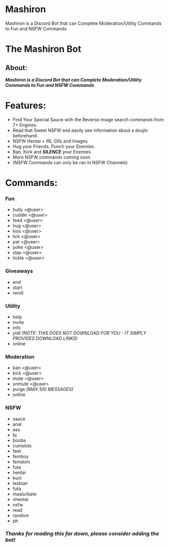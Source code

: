 # Mashiron
Mashiron is a Discord Bot that can Complete Moderation/Utility Commands to Fun and NSFW Commands

# The Mashiron Bot 

## About:

***__Mashiron is a Discord Bot that can Complete Moderation/Utility Commands to Fun and NSFW Commands__***



# Features:

* Find Your Special Sauce with the Reverse image search commands from 7+ Engines.
* Read that Sweet NSFW and easily see information about a doujin beforehand.
* NSFW Hentai + IRL Gifs and Images.
* Hug your Friends, Punch your Enemies.
* Ban, Kick and **___SILENCE___** your Enemies
* More NSFW commands coming soon
* (NSFW Commands can only be ran in NSFW Channels)

# Commands:

### Fun

* bully <@user>
* cuddle <@user>
* feed <@user>
* hug <@user>
* kiss <@user>
* lick <@user>
* pat <@user>
* poke <@user>
* slap <@user>
* tickle <@user>

### Giveaways

* end <Message ID>
* start <time> <number of winners> <prize>
* reroll <Message ID>

### Utility

* help 
* invite 
* info
* ytdl <YouTube URL> *(NOTE: THIS DOES NOT DOWNLOAD FOR YOU - IT SIMPLY PROVIDES DOWNLOAD LINKS)*
* online

### Moderation

* ban <@user>
* kick <@user>
* mute <@user> <duration>
* unmute <@user>
* purge <message count> *(MAX 100 MESSAGES)*
* online

### NSFW

* sauce
* anal
* ass
* bj
* boobs
* cumsluts
* feet
* femboy
* femdom
* futa
* hentai
* kuni
* lesbian
* futa
* masturbate
* nhentai
* nsfw
* read
* random
* ph

### *Thanks for reading this far down, please consider adding the bot!*
